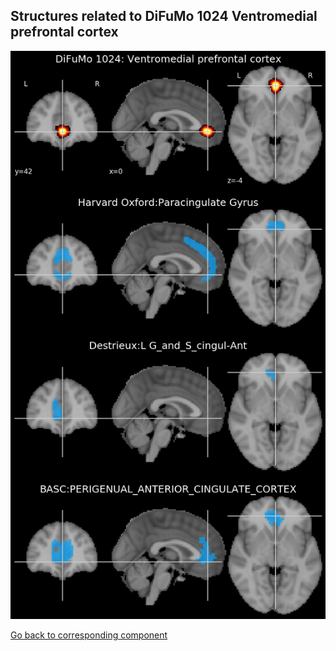 


## Structures related to DiFuMo 1024 Ventromedial prefrontal cortex

![666](666.jpg "Structures related to DiFuMo 1024 Ventromedial prefrontal cortex")

[Go back to corresponding component](https://parietal-inria.github.io/DiFuMo/1024/html/666.html)